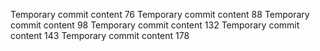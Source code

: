 Temporary commit content 76
Temporary commit content 88
Temporary commit content 98
Temporary commit content 132
Temporary commit content 143
Temporary commit content 178
